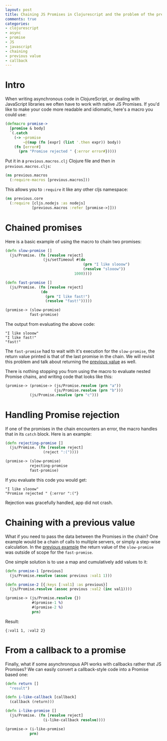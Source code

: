 ```yaml
---
layout: post
title: Chaining JS Promises in Clojurescript and the problem of the previous value
comments: true
categories:
- clojurescript
- async
- promise
- JS
- javascript
- chaining
- previous value
- callback
---
```


# <a name="intro"> Intro </a>

When writing asynchronous code in ClojureScript, or dealing with JavaScript libraries we often have to work with native JS Promises.
If you'd like to make your code more readable and idiomatic, here's a macro you could use:

``` clojure
(defmacro promise->
  [promise & body]
  `(.catch
    (-> ~promise
        ~@(map (fn [expr] (list '.then expr)) body))
    (fn [error#]
      (prn "Promise rejected " {:error error#}))))
```

Put it in a `previous.macros.clj` Clojure file and then in `previous.macros.cljs`:

```clojure
(ns previous.macros
  (:require-macros [previous.macros]))
```

This allows you to `:require` it like any other cljs namespace:

```clojure
(ns previous.core
  (:require [cljs.nodejs :as nodejs]
            [previous.macros :refer [promise->]]))
```

# <a name="chained"> Chained promises </a>

Here is a basic example of using the macro to chain two promises:

```clojure
(defn slow-promise []
  (js/Promise. (fn [resolve reject]
                 (js/setTimeout #(do
                                   (prn "I like slooow")
                                   (resolve "slooow"))
                               1000))))

(defn fast-promise []
  (js/Promise. (fn [resolve reject]
                (do
                  (prn "I like fast!")
                  (resolve "fast!")))))

(promise-> (slow-promise)
           fast-promise)

```

The output from evaluating the above code:

```
"I like slooow"
"I like fast!"
"fast!"
```

The `fast-promise` had to wait with it's execution for the `slow-promise`, the return value printed is that of the last promise in the chain.
We will revisit this problem and talk about returning the [previous value](#previous) as well.

There is nothing stopping you from using the macro to evaluate nested Promise chains, and writing code that looks like this:

```clojure
(promise-> (promise-> (js/Promise.resolve (prn "a"))
                      (js/Promise.resolve (prn "b")))
           (js/Promise.resolve (prn "c")))
```

# <a name="rejection"> Handling Promise rejection </a>

If one of the promises in the chain encounters an error, the macro handles that in its `catch` block.
Here is an example:

```clojure
(defn rejecting-promise []
  (js/Promise. (fn [resolve reject]
                 (reject ":("))))

(promise-> (slow-promise)
           rejecting-promise
           fast-promise)
```

If you evaluate this code you would get:

```
"I like slooow"
"Promise rejected " {:error ":("}
```

Rejection was gracefully handled, app did not crash.

# <a name="previous"> Chaining with a previous value </a>

What if you need to pass the data between the Promises in the chain?
One example would be a chain of calls to multiple servers, or simply a step-wise calculation.
In the [previous example](#chained) the return value of the `slow-promise` was outside of scope for the `fast-promise`.

One simple solution is to use a map and cumulatively add values to it:

```clojure
(defn promise-1 [previous]
  (js/Promise.resolve (assoc previous :val1 1)))

(defn promise-2 [{:keys [:val1] :as previous}]
  (js/Promise.resolve (assoc previous :val2 (inc val1))))

(promise-> (js/Promise.resolve {})
            #(promise-1 %)
            #(promise-2 %)
            prn)
```

Result:

```
{:val1 1, :val2 2}
```

# <a name="callback"> From a callback to a promise </a>

Finally, what if some asynchronopus API works with callbacks rather that JS Promises?
We can easily convert a callback-style code into a Promise based one:

```clojure
(defn return []
  "result")

(defn i-like-callback [callback]
  (callback (return)))

(defn i-like-promise []
  (js/Promise. (fn [resolve reject]
                 (i-like-callback resolve))))

(promise-> (i-like-promise)
           prn)
```
